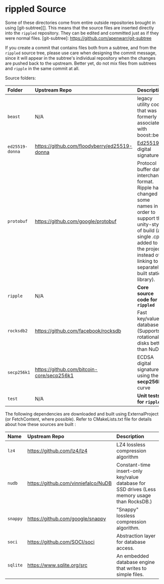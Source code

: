 # rippled Source

Some of these directories come from entire outside repositories brought in
using [git-subtree][]. This means that the source files are inserted directly
into the `rippled` repository. They can be edited and committed just as if they
were normal files.
[git-subtree]: https://github.com/apenwarr/git-subtree

If you create a commit that contains files both from a subtree, and from the
`rippled` source tree, please use care when designing the commit message, since
it will appear in the subtree's individual repository when the changes are
pushed back to the upstream. Better yet, do not mix files from subtrees and
`ripple` in the same commit at all.

Source folders:

| Folder          | Upstream Repo                                | Description |
|:----------------|:---------------------------------------------|:------------|
| `beast`         | N/A                                          | legacy utility code that was formerly associated with boost::beast
| `ed25519-donna` | https://github.com/floodyberry/ed25519-donna | [Ed25519](http://ed25519.cr.yp.to/) digital signatures |
| `protobuf`      | https://github.com/google/protobuf           | Protocol buffer data interchange format. Ripple has changed some names in order to support the unity-style of build (a single .cpp added to the project, instead of linking to a separately built static library). |
| `ripple`        | N/A                                          | **Core source code for `rippled`** |
| `rocksdb2`      | https://github.com/facebook/rocksdb          | Fast key/value database. (Supports rotational disks better than NuDB.) |
| `secp256k1`     | https://github.com/bitcoin-core/secp256k1    | ECDSA digital signatures using the **secp256k1** curve |
| `test`          | N/A                                          | **Unit tests for `rippled`** |

The following dependencies are downloaded and built using ExternalProject
(or FetchContent, where possible). Refer to CMakeLists.txt file for
details about how these sources are built :

| Name            | Upstream Repo                                | Description |
|:----------------|:---------------------------------------------|:------------|
| `lz4`           | https://github.com/lz4/lz4                   | LZ4 lossless compression algorithm |
| `nudb`          | https://github.com/vinniefalco/NuDB          | Constant-time insert-only key/value database for SSD drives (Less memory usage than RocksDB.) |
| `snappy`        | https://github.com/google/snappy             | "Snappy" lossless compression algorithm. |
| `soci`          | https://github.com/SOCI/soci                 | Abstraction layer for database access. |
| `sqlite`        | https://www.sqlite.org/src                   | An embedded database engine that writes to simple files. |

